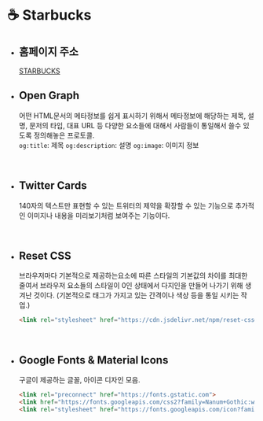 # ☕ Starbucks

- ## 홈페이지 주소  <br/>
  [STARBUCKS](https://pedantic-jennings-0c99aa.netlify.app/)

- ## Open Graph

  어떤 HTML문서의 메타정보를 쉽게 표시하기 위해서 메타정보에 해당하는 제목, 설명, 문저의 타입, 대표 URL 등 다양한 요소들에 대해서 사람들이 통일해서 쓸수 있도록 정의해놓은 프로토콜. <br/>
  `og:title`: 제목
  `og:description`: 설명
  `og:image`: 이미지 정보
  
<br/>

- ## Twitter Cards

  140자의 텍스트만 표현할 수 있는 트위터의 제약을 확장할 수 있는 기능으로 추가적인 이미지나 내용을 미리보기처럼 보여주는 기능이다.

<br/>

- ## Reset CSS

  브라우저마다 기본적으로 제공하는요소에 따른 스타일의 기본값의 차이를 최대한 줄여서 브라우저 요소들의 스타일이 0인 상태에서 다지인을 만들어 나가기 위해 생겨난 것이다. (기본적으로 태그가 가지고 있는 간격이나 색상 등을 통일 시키는 작업.)
  ```html
  <link rel="stylesheet" href="https://cdn.jsdelivr.net/npm/reset-css@5.0.1/reset.min.css" />
  ```
<br/>

- ##  Google Fonts & Material Icons

  구글이 제공하는 글꼴, 아이콘 디자인 모음.
  ```html
  <link rel="preconnect" href="https://fonts.gstatic.com">
  <link href="https://fonts.googleapis.com/css2?family=Nanum+Gothic:wght@400;700&display=swap" rel="stylesheet">
  <link rel="stylesheet" href="https://fonts.googleapis.com/icon?family=Material+Icons">
  ```
<br/>

